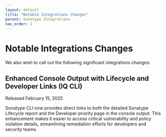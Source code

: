 ```yaml
---
layout: default
title: "Notable Integrations Changes"
parent: Sonatype Integrations
nav_order: 1
---
```


# Notable Integrations Changes

We also wish to call out the following significant integrations changes:

## Enhanced Console Output with Lifecycle and Developer Links (IQ CLI)

Released February 15, 2025

Sonatype CLI now provides direct links to both the detailed Sonatype Lifecycle report and the Developer priority page in the console output. This enhancement makes it easier to access critical vulnerability and policy violation details, streamlining remediation efforts for developers and security teams.

